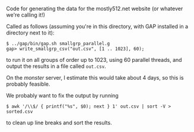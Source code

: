 Code for generating the data for the mostly512.net website (or whatever we're
calling it!)

Called as follows (assuming you're in this directory, with GAP installed in a
directory next to it):

    $ ../gap/bin/gap.sh smallgrp_parallel.g
    gap> write_smallgrp_csv("out.csv", [1 .. 1023], 60);

to run it on all groups of order up to 1023, using 60 parallel threads, and
output the results in a file called `out.csv`.

On the *monster* server, I estimate this would take about 4 days, so this is
probably feasible.

We probably want to fix the output by running

    $ awk '/\\$/ { printf("%s", $0); next } 1' out.csv | sort -V > sorted.csv

to clean up line breaks and sort the results.
